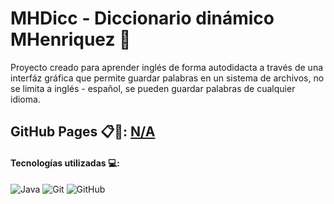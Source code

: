 # MHDicc - Diccionario dinámico MHenriquez 📝

Proyecto creado para aprender inglés de forma autodidacta a través de una interfáz gráfica que permite guardar palabras en un sistema de archivos, no se limita a inglés - español, se pueden guardar palabras de cualquier idioma.

## GitHub Pages 📋📌: [N/A](https://github.com/manuelhm1993)

#### Tecnologías utilizadas 💻:
![Java](https://img.shields.io/badge/java-%23ED8B00.svg?style=for-the-badge&logo=openjdk&logoColor=white) ![Git](https://img.shields.io/badge/git-%23F05033.svg?style=for-the-badge&logo=git&logoColor=white) ![GitHub](https://img.shields.io/badge/github-%23121011.svg?style=for-the-badge&logo=github&logoColor=white) 

